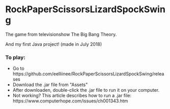 # RockPaperScissorsLizardSpockSwing
The game from televisionshow The Big Bang Theory.

And my first Java project! (made in July 2018)

<h3>To play:</h3>
<ul>
<li>Go to https://github.com/eelliinee/RockPaperScissorsLizardSpockSwing/releases </li>
<li>Download the .jar file from "Assets" </li>
<li>After downloaden, double-click the .jar file to run it on your computer. </li>
<li>Not working? This article describes how to run a .jar file: https://www.computerhope.com/issues/ch001343.htm </li>
</ul>
